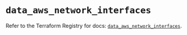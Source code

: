 # `data_aws_network_interfaces`

Refer to the Terraform Registry for docs: [`data_aws_network_interfaces`](https://registry.terraform.io/providers/hashicorp/aws/6.14.0/docs/data-sources/network_interfaces).
